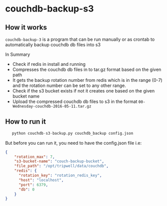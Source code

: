 # couchdb-backup-s3


## How it works
`couchdb-backup-3` is a program that can be run manually or as crontab to
automatically backup couchdb db files into s3

In Summary
* Check if redis in install and running
* Compresses the couchdb db files in to tar.gz format based on the given path
* It gets the backup rotation number from redis which is in the range (0-7) and the rotation number can be set to any other range.
* Check if the s3 bucket exists if not it creates one based on the given bucket name
* Upload the compressed couchdb db files to s3 in the format `00-Wednesday-couchdb-2016-05-11.tar.gz`

## How to run it

```python
   python couchdb-s3-backup.py couchdb_backup config.json
```

But before you can run it, you need to have the config.json file i.e:
```json
{
    "rotation_max": 7,
    "s3-bucket-name": "couch-backup-bucket",
    "file_path": "/opt/tripwell/data/couchdb",
    "redis": {
      "rotation_key": "rotation_redis_key",
      "host": "localhost",
      "port": 6379,
      "db": 0
    }
}
```
